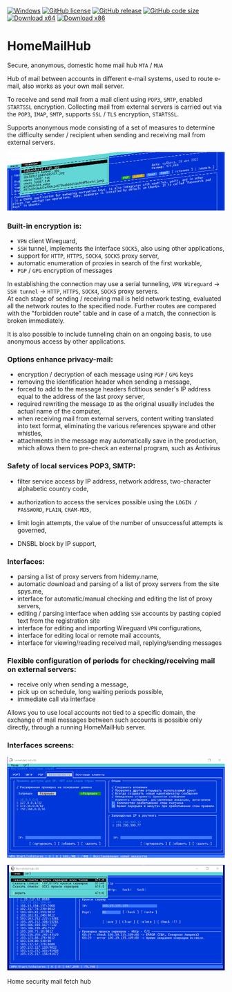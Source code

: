 
[![Windows](https://svgshare.com/i/ZhY.svg)](https://svgshare.com/i/ZhY.svg)
[![GitHub license](https://img.shields.io/github/license/ClaudiaCoord/SecurityHomeMailHub.svg)](https://github.com/ClaudiaCoord/SecurityHomeMailHub/blob/master/LICENSE)
[![GitHub release](https://img.shields.io/github/release/ClaudiaCoord/SecurityHomeMailHub.svg)](https://github.com/ClaudiaCoord/SecurityHomeMailHub/releases/)
[![GitHub code size](https://img.shields.io/github/languages/code-size/ClaudiaCoord/SecurityHomeMailHub)](https://github.com/ClaudiaCoord/SecurityHomeMailHub)
[![Download x64](https://img.shields.io/badge/Download-x64-brightgreen.svg?style=flat-square)](https://github.com/ClaudiaCoord/SecurityHomeMailHub/releases/download/1.0.8180/SecurityHomeMailHub-x64-1.0.8191.msi)
[![Download x86](https://img.shields.io/badge/Download-x86-brightgreen.svg?style=flat-square)](https://github.com/ClaudiaCoord/SecurityHomeMailHub/releases/download/1.0.8180/SecurityHomeMailHub-x86-1.0.8191.msi)

# HomeMailHub
Secure, anonymous, domestic home mail hub `MTA` / `MUA`

 Hub of mail between accounts in different e-mail systems,
 used to route e-mail, also works as your own mail server.

 To receive and send mail from a mail client using `POP3`, `SMTP`, enabled `STARTSSL` encryption.
 Collecting mail from external servers is carried out via the `POP3`, `IMAP`, `SMTP`, supports `SSL` / `TLS` encryption, `STARTSSL`.

 Supports anonymous mode consisting of a set of measures to determine the difficulty sender / recipient when sending and receiving mail from external servers.

![Home security mail fetch hub 0](docs/img/banner.png)  
 
### Built-in encryption is:
 - `VPN` client Wireguard,
 - `SSH` tunnel, implements the interface `SOCK5`, also using other applications,
 - support for `HTTP`, `HTTPS`, `SOCK4`, `SOCK5` proxy server,
 - automatic enumeration of proxies in search of the first workable,
 - `PGP` / `GPG` encryption of messages

 In establishing the connection may use a serial tunneling, `VPN Wireguard` -> `SSH tunnel` -> `HTTP`, `HTTPS`, `SOCK4`, `SOCK5` proxy servers.  
 At each stage of sending / receiving mail is held network testing, evaluated all the network routes to the specified node.
 Further routes are compared with the "forbidden route" table and in case of a match, the connection is broken immediately.

 It is also possible to include tunneling chain on an ongoing basis, to use anonymous access by other applications.

### Options enhance privacy-mail:
 - encryption / decryption of each message using `PGP` / `GPG` keys
 - removing the identification header when sending a message,
 - forced to add to the message headers fictitious sender's IP address equal to the address of the last proxy server,
 - required rewriting the message `ID` as the original usually includes the actual name of the computer,
 - when receiving mail from external servers, content writing translated into text format, eliminating the various references spyware and other whistles,
 - attachments in the message may automatically save in the production, which allows them to pre-check an external program, such as Antivirus

### Safety of local services POP3, SMTP:
 - filter service access by IP address, network address, two-character alphabetic country code,

 - authorization to access the services possible using the `LOGIN / PASSWORD`, `PLAIN`, `CRAM-MD5`,
 - limit login attempts, the value of the number of unsuccessful attempts is governed,
 - DNSBL block by IP support,

### Interfaces:

 - parsing a list of proxy servers from hidemy.name,
 - automatic download and parsing of a list of proxy servers from the site spys.me,
 - interface for automatic/manual checking and editing the list of proxy servers,
 - editing / parsing interface when adding `SSH` accounts by pasting copied text from the registration site
 - interface for editing and importing Wireguard `VPN` configurations,
 - interface for editing local or remote mail accounts,
 - interface for viewing/reading received mail, replying/sending messages

### Flexible configuration of periods for checking/receiving mail on external servers:
 - receive only when sending a message,
 - pick up on schedule, long waiting periods possible,
 - immediate call via interface


Allows you to use local accounts not tied to a specific domain, the exchange of mail messages between such accounts is possible only directly, through a running HomeMailHub server.

### Interfaces screens:

![Home security mail fetch hub 1](docs/img/ss7.png)  

![Home security mail fetch hub 2](docs/img/ss3.png)  

Home security mail fetch hub

